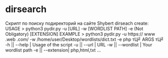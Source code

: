 # dirsearch
Скрипт по поиску подиректорий на сайте
Shybert dirseach create:
USAGE > python3 pydir.py -u [URL] -w [WORDLIST PATH] -e (Not Obligatory) [EXTENSION]
EXAMPLE > python3 pydir.py -u https:// www .web .com/ -w /home/user/Desktop/wordlists/dict.txt -e php
тЦ╝ ARGS тЦ╝
-h || --help     | Usage of the script
-u || --url      | URL
-w || --wordlist | Your wordlist path
-e || --extension| php,html,txt ...

